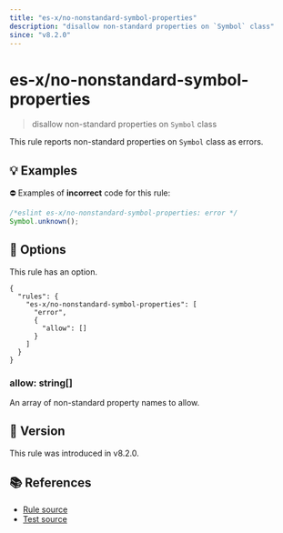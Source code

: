 ```yaml
---
title: "es-x/no-nonstandard-symbol-properties"
description: "disallow non-standard properties on `Symbol` class"
since: "v8.2.0"
---
```


# es-x/no-nonstandard-symbol-properties
> disallow non-standard properties on `Symbol` class

This rule reports non-standard properties on `Symbol` class as errors.

## 💡 Examples

⛔ Examples of **incorrect** code for this rule:

<eslint-playground type="bad">

```js
/*eslint es-x/no-nonstandard-symbol-properties: error */
Symbol.unknown();
```

</eslint-playground>

## 🔧 Options

This rule has an option.

```jsonc
{
  "rules": {
    "es-x/no-nonstandard-symbol-properties": [
      "error",
      {
        "allow": []
      }
    ]
  }
}
```

### allow: string[]

An array of non-standard property names to allow.

## 🚀 Version

This rule was introduced in v8.2.0.

## 📚 References

- [Rule source](https://github.com/eslint-community/eslint-plugin-es-x/blob/master/lib/rules/no-nonstandard-symbol-properties.js)
- [Test source](https://github.com/eslint-community/eslint-plugin-es-x/blob/master/tests/lib/rules/no-nonstandard-symbol-properties.js)
